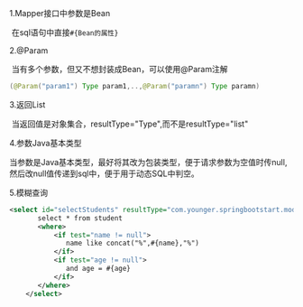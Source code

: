 1.Mapper接口中参数是Bean

​	在sql语句中直接`#{Bean的属性}`

2.@Param

​	当有多个参数，但又不想封装成Bean，可以使用@Param注解

```java
(@Param("param1") Type param1,..,@Param("paramn") Type paramn)
```

3.返回List<Type>

​	当返回值是对象集合，resultType="Type",而不是resultType="list"

4.参数Java基本类型

​	当参数是Java基本类型，最好将其改为包装类型，便于请求参数为空值时传null,然后改null值传递到sql中，便于用于动态SQL中判空。

5.模糊查询

```xml
<select id="selectStudents" resultType="com.younger.springbootstart.model.Student">
       select * from student
       <where>
           <if test="name != null">
              name like concat("%",#{name},"%")
           </if>
           <if test="age != null">
              and age = #{age}
           </if>
       </where>
    </select>
```

